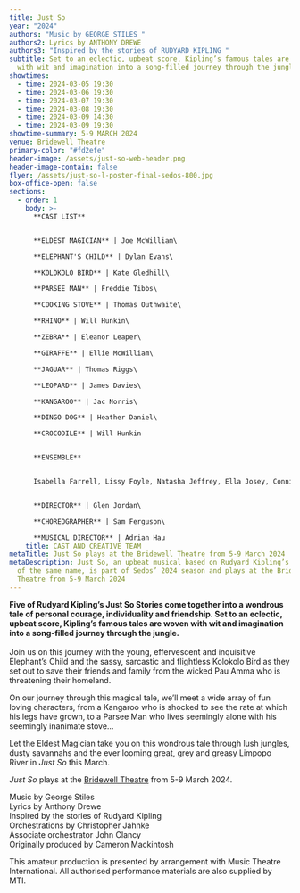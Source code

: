 ```yaml
---
title: Just So
year: "2024"
authors: "Music by GEORGE STILES "
authors2: Lyrics by ANTHONY DREWE
authors3: "Inspired by the stories of RUDYARD KIPLING "
subtitle: Set to an eclectic, upbeat score, Kipling’s famous tales are woven
  with wit and imagination into a song-filled journey through the jungle
showtimes:
  - time: 2024-03-05 19:30
  - time: 2024-03-06 19:30
  - time: 2024-03-07 19:30
  - time: 2024-03-08 19:30
  - time: 2024-03-09 14:30
  - time: 2024-03-09 19:30
showtime-summary: 5-9 MARCH 2024
venue: Bridewell Theatre
primary-color: "#fd2efe"
header-image: /assets/just-so-web-header.png
header-image-contain: false
flyer: /assets/just-so-l-poster-final-sedos-800.jpg
box-office-open: false
sections:
  - order: 1
    body: >-
      **CAST LIST**


      **ELDEST MAGICIAN** | Joe McWilliam\

      **ELEPHANT'S CHILD** | Dylan Evans\

      **KOLOKOLO BIRD** | Kate Gledhill\

      **PARSEE MAN** | Freddie Tibbs\

      **COOKING STOVE** | Thomas Outhwaite\

      **RHINO** | Will Hunkin\

      **ZEBRA** | Eleanor Leaper\

      **GIRAFFE** | Ellie McWilliam\

      **JAGUAR** | Thomas Riggs\

      **LEOPARD** | James Davies\

      **KANGAROO** | Jac Norris\

      **DINGO DOG** | Heather Daniel\

      **CROCODILE** | Will Hunkin


      **ENSEMBLE** 


      Isabella Farrell, Lissy Foyle, Natasha Jeffrey, Ella Josey, Connie McFarlane, Emma Miller, Eilish Mulvihill, Katy Robinson, François Vanhoutte and Sophie Wheale


      **DIRECTOR** | Glen Jordan\

      **CHOREOGRAPHER** | Sam Ferguson\

      **MUSICAL DIRECTOR** | Adrian Hau
    title: CAST AND CREATIVE TEAM
metaTitle: Just So plays at the Bridewell Theatre from 5-9 March 2024
metaDescription: Just So, an upbeat musical based on Rudyard Kipling’s stories
  of the same name, is part of Sedos’ 2024 season and plays at the Bridewell
  Theatre from 5-9 March 2024
---
```

**Five of Rudyard Kipling’s Just So Stories come together into a wondrous tale of personal courage, individuality and friendship. Set to an eclectic, upbeat score, Kipling’s famous tales are woven with wit and imagination into a song-filled journey through the jungle.**\
\
Join us on this journey with the young, effervescent and inquisitive Elephant’s Child and the sassy, sarcastic and flightless Kolokolo Bird as they set out to save their friends and family from the wicked Pau Amma who is threatening their homeland.

On our journey through this magical tale, we’ll meet a wide array of fun loving characters, from a Kangaroo who is shocked to see the rate at which his legs have grown, to a Parsee Man who lives seemingly alone with his seemingly inanimate stove…

Let the Eldest Magician take you on this wondrous tale through lush jungles, dusty savannahs and the ever looming great, grey and greasy Limpopo River in *Just So* this March. 

*Just So* plays at the [Bridewell Theatre](https://www.sedos.co.uk/venues/bridewell) from 5-9 March 2024. 

Music by George Stiles\
Lyrics by Anthony Drewe\
Inspired by the stories of Rudyard Kipling\
Orchestrations by Christopher Jahnke\
Associate orchestrator John Clancy\
Originally produced by Cameron Mackintosh

This amateur production is presented by arrangement with Music Theatre International. All authorised performance materials are also supplied by MTI.